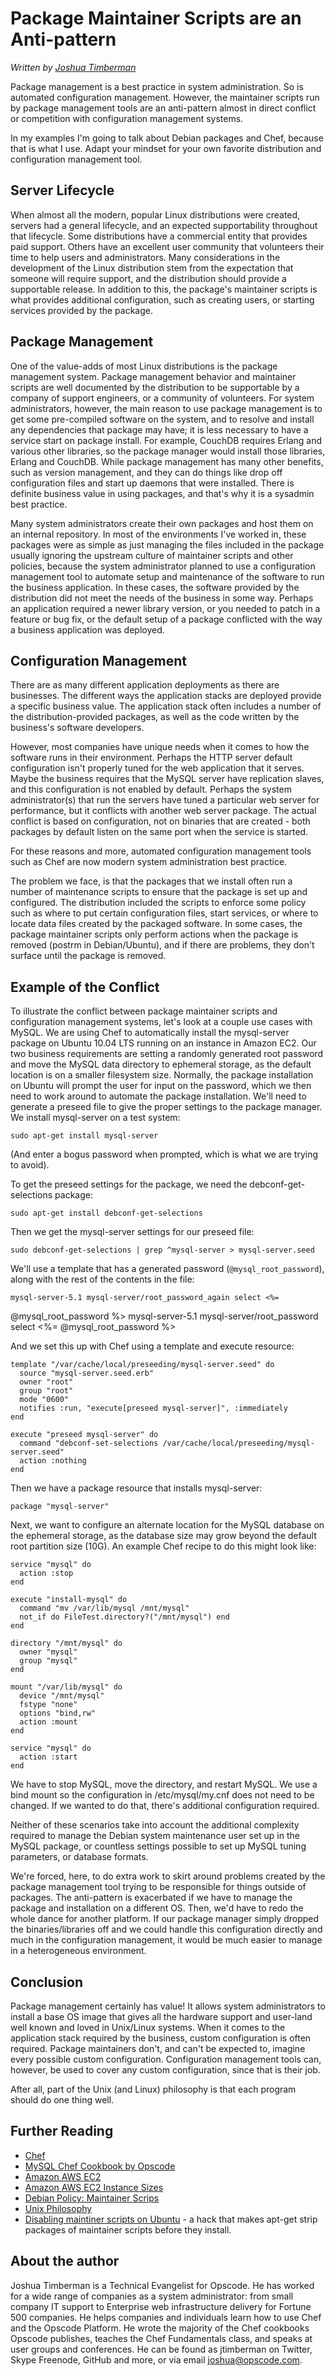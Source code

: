 # Package Maintainer Scripts are an Anti-pattern

_Written by [Joshua Timberman](http://twitter.com/jtimberman)_

Package management is a best practice in system administration. So is
automated configuration management. However, the maintainer scripts
run by package management tools are an anti-pattern almost in direct
conflict or competition with configuration management systems.

In my examples I'm going to talk about Debian packages and Chef,
because that is what I use. Adapt your mindset for your own favorite
distribution and configuration management tool.

## Server Lifecycle

When almost all the modern, popular Linux distributions were created,
servers had a general lifecycle, and an expected supportability
throughout that lifecycle. Some distributions have a commercial entity
that provides paid support. Others have an excellent user community
that volunteers their time to help users and administrators. Many
considerations in the development of the Linux distribution stem from the
expectation that someone will require support, and the distribution should
provide a supportable release. In addition to this, the package's maintainer
scripts is what provides additional configuration, such as creating users, or
starting services provided by the package.

## Package Management

One of the value-adds of most Linux distributions is the package
management system. Package management behavior and maintainer scripts
are well documented by the distribution to be supportable by a company
of support engineers, or a community of volunteers. For system
administrators, however, the main reason to use package management is to get
some pre-compiled software on the system, and to resolve and install any
dependencies that package may have; it is less necessary to have a service
start on package install. For example, CouchDB requires Erlang and various
other libraries, so the package manager would install those libraries, Erlang
and CouchDB. While package management has many other benefits, such as version
management, and they can do things like drop off configuration files and start
up daemons that were installed. There is definite business value in using
packages, and that's why it is a sysadmin best practice.

Many system administrators create their own packages and host them on
an internal repository. In most of the environments I've worked in,
these packages were as simple as just managing the files included in
the package usually ignoring the upstream culture of maintainer scripts and
other policies, because the system administrator planned to use a configuration
management tool to automate setup and maintenance of the software to run the
business application. In these cases, the software provided by the distribution
did not meet the needs of the business in some way. Perhaps an application
required a newer library version, or you needed to patch in a feature or bug
fix, or the default setup of a package conflicted with the way a business
application was deployed.

## Configuration Management

There are as many different application deployments as there are
businesses. The different ways the application stacks are deployed
provide a specific business value. The application stack often
includes a number of the distribution-provided packages, as well as
the code written by the business's software developers.

However, most companies have unique needs when it comes to how the
software runs in their environment. Perhaps the HTTP server default
configuration isn't properly tuned for the web application that it
serves. Maybe the business requires that the MySQL server have
replication slaves, and this configuration is not enabled by default.
Perhaps the system administrator(s) that run the servers have tuned a
particular web server for performance, but it conflicts with another
web server package. The actual conflict is based on configuration, not
on binaries that are created - both packages by default listen on the
same port when the service is started.

For these reasons and more, automated configuration management tools
such as Chef are now modern system administration best practice.

The problem we face, is that the packages that we install often run a
number of maintenance scripts to ensure that the package is set up and
configured. The distribution included the scripts to enforce some
policy such as where to put certain configuration files, start
services, or where to locate data files created by the packaged
software. In some cases, the package maintainer scripts only perform
actions when the package is removed (postrm in Debian/Ubuntu), and if
there are problems, they don't surface until the package is removed.

## Example of the Conflict

To illustrate the conflict between package maintainer scripts and
configuration management systems, let's look at a couple use cases
with MySQL. We are using Chef to automatically install the
mysql-server package on Ubuntu 10.04 LTS running on an instance in
Amazon EC2. Our two business requirements are setting a randomly
generated root password and move the MySQL data directory to ephemeral
storage, as the default location is on a smaller filesystem size.
Normally, the package installation on Ubuntu will prompt the user for
input on the password, which we then need to work around to automate
the package installation. We'll need to generate a preseed file to
give the proper settings to the package manager. We install
mysql-server on a test system:

    sudo apt-get install mysql-server

(And enter a bogus password when prompted, which is what we are trying
to avoid).

To get the preseed settings for the package, we need the
debconf-get-selections package:

    sudo apt-get install debconf-get-selections

Then we get the mysql-server settings for our preseed file:

    sudo debconf-get-selections | grep ^mysql-server > mysql-server.seed

We'll use a template that has a generated password
(`@mysql_root_password`), along with the rest of the contents in the
file:

    mysql-server-5.1 mysql-server/root_password_again select <%=
@mysql_root_password %>
    mysql-server-5.1 mysql-server/root_password select <%=
@mysql_root_password %>

And we set this up with Chef using a template and execute resource:

    template "/var/cache/local/preseeding/mysql-server.seed" do
      source "mysql-server.seed.erb"
      owner "root"
      group "root"
      mode "0600"
      notifies :run, "execute[preseed mysql-server]", :immediately
    end

    execute "preseed mysql-server" do
      command "debconf-set-selections /var/cache/local/preseeding/mysql-server.seed"
      action :nothing
    end

Then we have a package resource that installs mysql-server:

    package "mysql-server"

Next, we want to configure an alternate location for the MySQL
database on the ephemeral storage, as the database size may grow
beyond the default root partition size (10G). An example Chef recipe
to do this might look like:

    service "mysql" do
      action :stop
    end

    execute "install-mysql" do
      command "mv /var/lib/mysql /mnt/mysql"
      not_if do FileTest.directory?("/mnt/mysql") end
    end

    directory "/mnt/mysql" do
      owner "mysql"
      group "mysql"
    end

    mount "/var/lib/mysql" do
      device "/mnt/mysql"
      fstype "none"
      options "bind,rw"
      action :mount
    end

    service "mysql" do
      action :start
    end

We have to stop MySQL, move the directory, and restart MySQL. We use a
bind mount so the configuration in /etc/mysql/my.cnf does not need to
be changed. If we wanted to do that, there's additional configuration
required.

Neither of these scenarios take into account the additional complexity
required to manage the Debian system maintenance user set up in the
MySQL package, or countless settings possible to set up MySQL tuning
parameters, or database formats.

We're forced, here, to do extra work to skirt around problems created by the
package management tool trying to be responsible for things outside of
packages. The anti-pattern is exacerbated if we have to manage the package and
installation on a different OS. Then, we'd have to redo the whole dance for
another platform. If our package manager simply dropped the binaries/libraries
off and we could handle this configuration directly and much in the
configuration management, it would be much easier to manage in a
heterogeneous environment.

## Conclusion

Package management certainly has value! It allows system
administrators to install a base OS image that gives all the hardware
support and user-land well known and loved in Unix/Linux systems. When
it comes to the application stack required by the business, custom
configuration is often required. Package maintainers don't, and can't
be expected to, imagine every possible custom configuration.
Configuration management tools can, however, be used to cover any
custom configuration, since that is their job.

After all, part of the Unix (and Linux) philosophy is that each
program should do one thing well.

## Further Reading

* [Chef](http://opscode.com/chef)
* [MySQL Chef Cookbook by Opscode](http://cookbooks.opscode.com/cookbooks/mysql)
* [Amazon AWS EC2](http://aws.amazon.com/ec2/)
* [Amazon AWS EC2 Instance Sizes](http://aws.amazon.com/ec2/instance-types/)
* [Debian Policy: Maintainer
Scrips](http://www.debian.org/doc/debian-policy/ch-maintainerscripts.html)
* [Unix Philosophy](http://en.wikipedia.org/wiki/Unix_philosophy)
* [Disabling maintiner scripts on Ubuntu](https://gist.github.com/748313) - a hack that makes apt-get strip packages of maintainer scripts before they install.

## About the author

Joshua Timberman is a Technical Evangelist for Opscode. He has worked
for a wide range of companies as a system administrator: from small
company IT support to Enterprise web infrastructure delivery for
Fortune 500 companies. He helps companies and individuals learn how to
use Chef and the Opscode Platform. He wrote the majority of the Chef
cookbooks Opscode publishes, teaches the Chef Fundamentals class, and
speaks at user groups and conferences. He can be found as jtimberman
on Twitter, Skype Freenode, GitHub and more, or via email
joshua@opscode.com.

